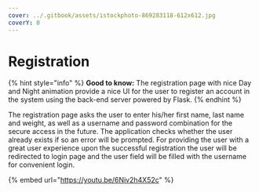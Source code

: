 ```yaml
---
cover: ../.gitbook/assets/istockphoto-869283118-612x612.jpg
coverY: 0
---
```


# Registration

{% hint style="info" %}
**Good to know:** The registration page with nice Day and Night animation provide a nice UI for the user to register an account in the system using the back-end server powered by Flask.
{% endhint %}

The registration page asks the user to enter his/her first name, last name and weight, as well as a username and password combination for the secure access in the future. The application checks whether the user already exists if so an error will be prompted. For providing the user with a great user experience upon the successful registration the user will be redirected to login page and the user field will be filled with the username for convenient login.

{% embed url="https://youtu.be/6Niv2h4X52c" %}
